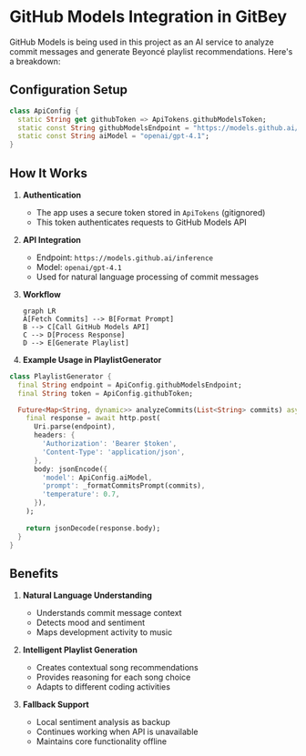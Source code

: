 # GitHub Models Integration in GitBey

GitHub Models is being used in this project as an AI service to analyze commit messages and generate Beyoncé playlist recommendations. Here's a breakdown:

## Configuration Setup
````dart
class ApiConfig {
  static String get githubToken => ApiTokens.githubModelsToken;
  static const String githubModelsEndpoint = "https://models.github.ai/inference";
  static const String aiModel = "openai/gpt-4.1";
}
````

## How It Works

1. **Authentication**
   - The app uses a secure token stored in `ApiTokens` (gitignored)
   - This token authenticates requests to GitHub Models API

2. **API Integration**
   - Endpoint: `https://models.github.ai/inference`
   - Model: `openai/gpt-4.1`
   - Used for natural language processing of commit messages

3. **Workflow**
   ```mermaid
   graph LR
   A[Fetch Commits] --> B[Format Prompt]
   B --> C[Call GitHub Models API]
   C --> D[Process Response]
   D --> E[Generate Playlist]
   ```

4. **Example Usage in PlaylistGenerator**
````dart
class PlaylistGenerator {
  final String endpoint = ApiConfig.githubModelsEndpoint;
  final String token = ApiConfig.githubToken;

  Future<Map<String, dynamic>> analyzeCommits(List<String> commits) async {
    final response = await http.post(
      Uri.parse(endpoint),
      headers: {
        'Authorization': 'Bearer $token',
        'Content-Type': 'application/json',
      },
      body: jsonEncode({
        'model': ApiConfig.aiModel,
        'prompt': _formatCommitsPrompt(commits),
        'temperature': 0.7,
      }),
    );
    
    return jsonDecode(response.body);
  }
}
````

## Benefits

1. **Natural Language Understanding**
   - Understands commit message context
   - Detects mood and sentiment
   - Maps development activity to music

2. **Intelligent Playlist Generation**
   - Creates contextual song recommendations
   - Provides reasoning for each song choice
   - Adapts to different coding activities

3. **Fallback Support**
   - Local sentiment analysis as backup
   - Continues working when API is unavailable
   - Maintains core functionality offline

